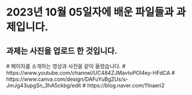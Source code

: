 <h1>2023년 10월 05일자에 배운 파일들과 과제입니다. </h1>
<h2>과제는 사진을 업로드 한 것입니다.</h2>
# 페이지를 소개하는 영상과 사진을 같이 올렸습니다.
#
https://www.youtube.com/channel/UC484ZJMavtoPOI4ey-HFdCA
#
https://www.canva.com/design/DAFuYuBgZUs/s-JmJg43upgSn_3hA5ckbg/edit
#
https://blog.naver.com/11naeri2

